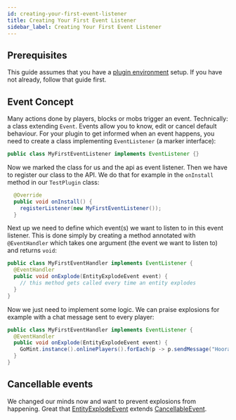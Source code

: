 ```yaml
---
id: creating-your-first-event-listener
title: Creating Your First Event Listener
sidebar_label: Creating Your First Event Listener
---
```


## Prerequisites

This guide assumes that you have a [plugin environment](/docs/development/creating-first-plugin) setup.
If you have not already, follow that guide first.

## Event Concept

Many actions done by players, blocks or mobs trigger an event. Technically: a class extending `Event`. Events allow you to know, edit or cancel default behaviour.
For your plugin to get informed when an event happens, you need to create a class implementing `EventListener` (a marker interface):

```java
public class MyFirstEventListener implements EventListener {}
```

Now we marked the class for us and the api as event listener. Then we have to register our class to the API. We do that for example in the `onInstall` method in our `TestPlugin` class:

```java
  @Override
  public void onInstall() {
    registerListener(new MyFirstEventListener());
  }
```
Next up we need to define which event(s) we want to listen to in this event listener.
This is done simply by creating a method annotated with `@EventHandler` which takes one argument (the event we want to listen to) and returns `void`:

```java
public class MyFirstEventHandler implements EventListener {
  @EventHandler
  public void onExplode(EntityExplodeEvent event) {
    // this method gets called every time an entity explodes
  }
}
```

Now we just need to implement some logic. We can praise explosions for example with a chat message sent to every player:


```java
public class MyFirstEventHandler implements EventListener {
  @EventHandler
  public void onExplode(EntityExplodeEvent event) {
    GoMint.instance().onlinePlayers().forEach(p -> p.sendMessage("Hooray, " + event.getAffectedBlocks().size() + " are gone!"));
  }
}
```

## Cancellable events

We changed our minds now and want to prevent explosions from happening. Great that [EntityExplodeEvent](https://janmm14.de/static/gomint/index.html?gomint.api/io/gomint/event/entity/EntityExplodeEvent.html) extends [CancellableEvent](https://janmm14.de/static/gomint/index.html?gomint.api/io/gomint/event/CancellableEvent.html).
